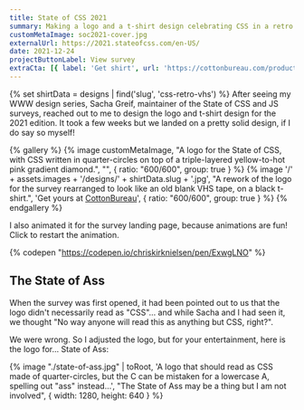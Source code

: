 ```yaml
---
title: State of CSS 2021
summary: Making a logo and a t-shirt design celebrating CSS in a retro style
customMetaImage: soc2021-cover.jpg
externalUrl: https://2021.stateofcss.com/en-US/
date: 2021-12-24
projectButtonLabel: View survey
extraCta: [{ label: 'Get shirt', url: 'https://cottonbureau.com/products/css-retro-vhs#/13046404/tee-men-standard-tee-vintage-black-tri-blend-m' }]
---
```


{% set shirtData = designs | find('slug', 'css-retro-vhs') %}
After seeing my WWW design series, Sacha Greif, maintainer of the State of CSS and JS surveys, reached out to me to design the logo and t-shirt design for the 2021 edition. It took a few weeks but we landed on a pretty solid design, if I do say so myself!

{% gallery %}
{% image customMetaImage, "A logo for the State of CSS, with CSS written in quarter-circles on top of a triple-layered yellow-to-hot pink gradient diamond.", "", { ratio: "600/600", group: true } %}
{% image '/' + assets.images + '/designs/' + shirtData.slug + '.jpg', "A rework of the logo for the survey rearranged to look like an old blank VHS tape, on a black t-shirt.", 'Get yours at <a href="'+shirtData.links.CottonBureau+'">CottonBureau</a>', { ratio: "600/600", group: true } %}
{% endgallery %}

I also animated it for the survey landing page, because animations are fun! Click to restart the animation.

{% codepen "https://codepen.io/chriskirknielsen/pen/ExwgLNO" %}

## The State of Ass

When the survey was first opened, it had been pointed out to us that the logo didn't necessarily read as "CSS"… and while Sacha and I had seen it, we thought "No way anyone will read this as anything but CSS, right?".

We were wrong. So I adjusted the logo, but for your entertainment, here is the logo for… State of Ass:

{% image "./state-of-ass.jpg" | toRoot, 'A logo that should read as CSS made of quarter-circles, but the C can be mistaken for a lowercase A, spelling out "ass" instead…', "The State of Ass may be a thing but I am not involved", { width: 1280, height: 640 } %}
